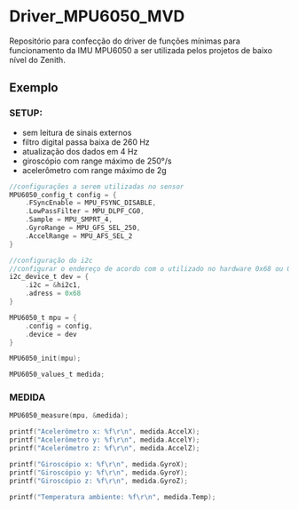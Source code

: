# Driver_MPU6050_MVD
Repositório para confecção do driver de funções mínimas para funcionamento da IMU MPU6050 a ser utilizada pelos projetos de baixo nível do Zenith.

## Exemplo

### SETUP:

* sem leitura de sinais externos
* filtro digital passa baixa de 260 Hz
* atualização dos dados em 4 Hz
* giroscópio com range máximo de 250°/s
* acelerômetro com range máximo de 2g

~~~C
//configurações a serem utilizadas no sensor
MPU6050_config_t config = {
    .FSyncEnable = MPU_FSYNC_DISABLE,
    .LowPassFilter = MPU_DLPF_CG0,
    .Sample = MPU_SMPRT_4,
    .GyroRange = MPU_GFS_SEL_250,
    .AccelRange = MPU_AFS_SEL_2
}

//configuração do i2c
//configurar o endereço de acordo com o utilizado no hardware 0x68 ou 0x69
i2c_device_t dev = {
    .i2c = &hi2c1,
    .adress = 0x68
}

MPU6050_t mpu = {
    .config = config,
    .device = dev
}

MPU6050_init(mpu);

MPU6050_values_t medida;
~~~

### MEDIDA

~~~C
MPU6050_measure(mpu, &medida);

printf("Acelerômetro x: %f\r\n", medida.AccelX);
printf("Acelerômetro y: %f\r\n", medida.AccelY);
printf("Acelerômetro z: %f\r\n", medida.AccelZ);

printf("Giroscópio x: %f\r\n", medida.GyroX);
printf("Giroscópio y: %f\r\n", medida.GyroY);
printf("Giroscópio z: %f\r\n", medida.GyroZ);

printf("Temperatura ambiente: %f\r\n", medida.Temp);
~~~